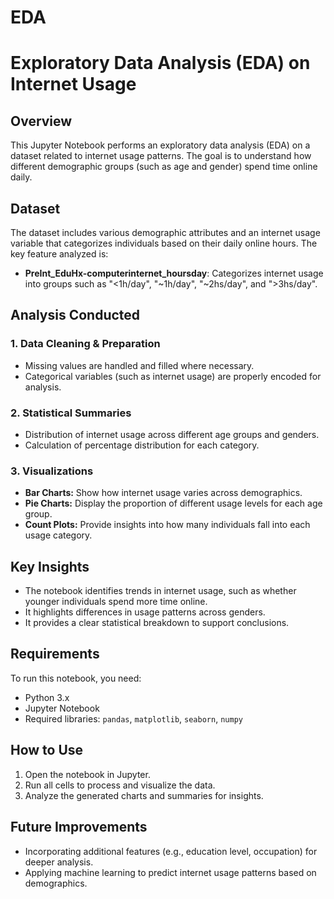# EDA

# Exploratory Data Analysis (EDA) on Internet Usage

## Overview
This Jupyter Notebook performs an exploratory data analysis (EDA) on a dataset related to internet usage patterns. The goal is to understand how different demographic groups (such as age and gender) spend time online daily.

## Dataset
The dataset includes various demographic attributes and an internet usage variable that categorizes individuals based on their daily online hours. The key feature analyzed is:
- **PreInt_EduHx-computerinternet_hoursday**: Categorizes internet usage into groups such as "<1h/day", "~1h/day", "~2hs/day", and ">3hs/day".

## Analysis Conducted
### 1. Data Cleaning & Preparation
- Missing values are handled and filled where necessary.
- Categorical variables (such as internet usage) are properly encoded for analysis.

### 2. Statistical Summaries
- Distribution of internet usage across different age groups and genders.
- Calculation of percentage distribution for each category.

### 3. Visualizations
- **Bar Charts:** Show how internet usage varies across demographics.
- **Pie Charts:** Display the proportion of different usage levels for each age group.
- **Count Plots:** Provide insights into how many individuals fall into each usage category.

## Key Insights
- The notebook identifies trends in internet usage, such as whether younger individuals spend more time online.
- It highlights differences in usage patterns across genders.
- It provides a clear statistical breakdown to support conclusions.

## Requirements
To run this notebook, you need:
- Python 3.x
- Jupyter Notebook
- Required libraries: `pandas`, `matplotlib`, `seaborn`, `numpy`

## How to Use
1. Open the notebook in Jupyter.
2. Run all cells to process and visualize the data.
3. Analyze the generated charts and summaries for insights.

## Future Improvements
- Incorporating additional features (e.g., education level, occupation) for deeper analysis.
- Applying machine learning to predict internet usage patterns based on demographics.



